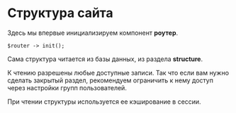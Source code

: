 # Структура сайта

Здесь мы впервые инициализируем компонент **роутер**.

	$router -> init();

Сама структура читается из базы данных, из раздела **structure**.

К чтению разрешены любые доступные записи. Так что если вам нужно сделать закрытый раздел, рекомендуем ограничить к нему доступ через настройки групп пользователей.

При чтении структуры используется ее кэширование в сессии.
